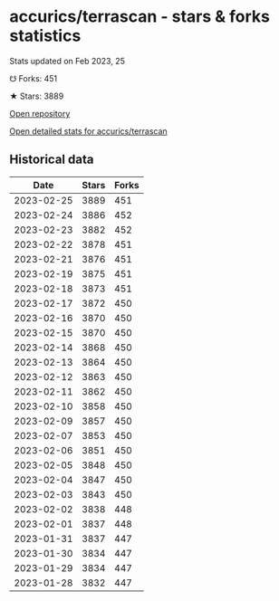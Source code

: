 # accurics/terrascan - stars & forks statistics

Stats updated on Feb 2023, 25

☋ Forks: 451

★ Stars: 3889

[Open repository](https://github.com/accurics/terrascan)

[Open detailed stats for accurics/terrascan](https://reviewgithub.com/rep/accurics/terrascan)

## Historical data
| Date | Stars | Forks |
|------|-------|-------|
| 2023-02-25 | 3889 | 451 | 
| 2023-02-24 | 3886 | 452 | 
| 2023-02-23 | 3882 | 452 | 
| 2023-02-22 | 3878 | 451 | 
| 2023-02-21 | 3876 | 451 | 
| 2023-02-19 | 3875 | 451 | 
| 2023-02-18 | 3873 | 451 | 
| 2023-02-17 | 3872 | 450 | 
| 2023-02-16 | 3870 | 450 | 
| 2023-02-15 | 3870 | 450 | 
| 2023-02-14 | 3868 | 450 | 
| 2023-02-13 | 3864 | 450 | 
| 2023-02-12 | 3863 | 450 | 
| 2023-02-11 | 3862 | 450 | 
| 2023-02-10 | 3858 | 450 | 
| 2023-02-09 | 3857 | 450 | 
| 2023-02-07 | 3853 | 450 | 
| 2023-02-06 | 3851 | 450 | 
| 2023-02-05 | 3848 | 450 | 
| 2023-02-04 | 3847 | 450 | 
| 2023-02-03 | 3843 | 450 | 
| 2023-02-02 | 3838 | 448 | 
| 2023-02-01 | 3837 | 448 | 
| 2023-01-31 | 3837 | 447 | 
| 2023-01-30 | 3834 | 447 | 
| 2023-01-29 | 3834 | 447 | 
| 2023-01-28 | 3832 | 447 | 

